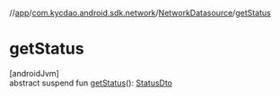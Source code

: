 //[app](../../../index.md)/[com.kycdao.android.sdk.network](../index.md)/[NetworkDatasource](index.md)/[getStatus](get-status.md)

# getStatus

[androidJvm]\
abstract suspend fun [getStatus](get-status.md)(): [StatusDto](../../com.kycdao.android.sdk.dto/-status-dto/index.md)
